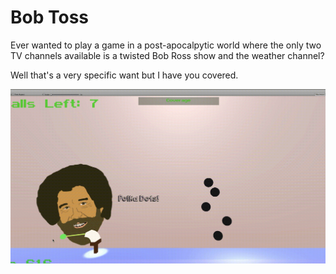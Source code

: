 # Bob Toss
Ever wanted to play a game in a post-apocalpytic world where the only two TV channels available is a twisted Bob Ross show and the weather channel?

Well that's a very specific want but I have you covered.

![Alt Text](https://github.com/ConnorAustin/BobToss/raw/master/bob.gif)
